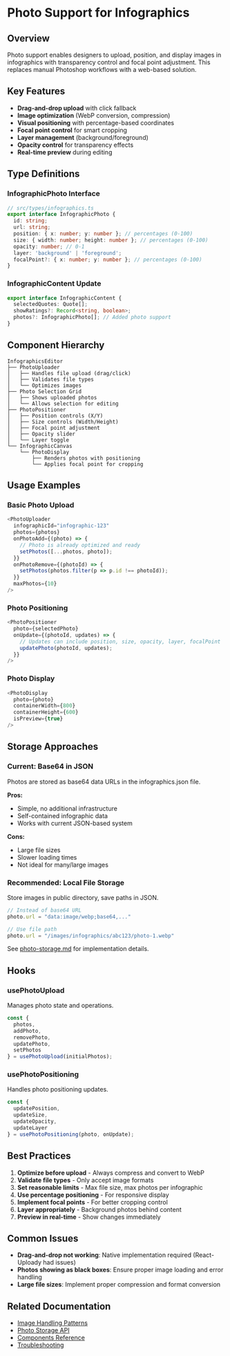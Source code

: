 # Photo Support for Infographics

## Overview

Photo support enables designers to upload, position, and display images in infographics with transparency control and focal point adjustment. This replaces manual Photoshop workflows with a web-based solution.

## Key Features

- **Drag-and-drop upload** with click fallback
- **Image optimization** (WebP conversion, compression)
- **Visual positioning** with percentage-based coordinates
- **Focal point control** for smart cropping
- **Layer management** (background/foreground)
- **Opacity control** for transparency effects
- **Real-time preview** during editing

## Type Definitions

### InfographicPhoto Interface

```typescript
// src/types/infographics.ts
export interface InfographicPhoto {
  id: string;
  url: string;
  position: { x: number; y: number }; // percentages (0-100)
  size: { width: number; height: number }; // percentages (0-100)
  opacity: number; // 0-1
  layer: 'background' | 'foreground';
  focalPoint?: { x: number; y: number }; // percentages (0-100)
}
```

### InfographicContent Update

```typescript
export interface InfographicContent {
  selectedQuotes: Quote[];
  showRatings?: Record<string, boolean>;
  photos?: InfographicPhoto[]; // Added photo support
}
```

## Component Hierarchy

```
InfographicsEditor
├── PhotoUploader
│   ├── Handles file upload (drag/click)
│   ├── Validates file types
│   └── Optimizes images
├── Photo Selection Grid
│   ├── Shows uploaded photos
│   └── Allows selection for editing
├── PhotoPositioner
│   ├── Position controls (X/Y)
│   ├── Size controls (Width/Height)
│   ├── Focal point adjustment
│   ├── Opacity slider
│   └── Layer toggle
└── InfographicCanvas
    └── PhotoDisplay
        ├── Renders photos with positioning
        └── Applies focal point for cropping
```

## Usage Examples

### Basic Photo Upload

```typescript
<PhotoUploader
  infographicId="infographic-123"
  photos={photos}
  onPhotoAdd={(photo) => {
    // Photo is already optimized and ready
    setPhotos([...photos, photo]);
  }}
  onPhotoRemove={(photoId) => {
    setPhotos(photos.filter(p => p.id !== photoId));
  }}
  maxPhotos={10}
/>
```

### Photo Positioning

```typescript
<PhotoPositioner
  photo={selectedPhoto}
  onUpdate={(photoId, updates) => {
    // Updates can include position, size, opacity, layer, focalPoint
    updatePhoto(photoId, updates);
  }}
/>
```

### Photo Display

```typescript
<PhotoDisplay
  photo={photo}
  containerWidth={800}
  containerHeight={600}
  isPreview={true}
/>
```

## Storage Approaches

### Current: Base64 in JSON

Photos are stored as base64 data URLs in the infographics.json file.

**Pros:**
- Simple, no additional infrastructure
- Self-contained infographic data
- Works with current JSON-based system

**Cons:**
- Large file sizes
- Slower loading times
- Not ideal for many/large images

### Recommended: Local File Storage

Store images in public directory, save paths in JSON.

```typescript
// Instead of base64 URL
photo.url = "data:image/webp;base64,..."

// Use file path
photo.url = "/images/infographics/abc123/photo-1.webp"
```

See [photo-storage.md](../../api-reference/photo-storage.md) for implementation details.

## Hooks

### usePhotoUpload

Manages photo state and operations.

```typescript
const {
  photos,
  addPhoto,
  removePhoto,
  updatePhoto,
  setPhotos
} = usePhotoUpload(initialPhotos);
```

### usePhotoPositioning

Handles photo positioning updates.

```typescript
const {
  updatePosition,
  updateSize,
  updateOpacity,
  updateLayer
} = usePhotoPositioning(photo, onUpdate);
```

## Best Practices

1. **Optimize before upload** - Always compress and convert to WebP
2. **Validate file types** - Only accept image formats
3. **Set reasonable limits** - Max file size, max photos per infographic
4. **Use percentage positioning** - For responsive display
5. **Implement focal points** - For better cropping control
6. **Layer appropriately** - Background photos behind content
7. **Preview in real-time** - Show changes immediately

## Common Issues

- **Drag-and-drop not working**: Native implementation required (React-Uploady had issues)
- **Photos showing as black boxes**: Ensure proper image loading and error handling
- **Large file sizes**: Implement proper compression and format conversion

## Related Documentation

- [Image Handling Patterns](../../patterns/image-handling.md)
- [Photo Storage API](../../api-reference/photo-storage.md)
- [Components Reference](./components.md#photo-components)
- [Troubleshooting](../../troubleshooting/common-issues.md)